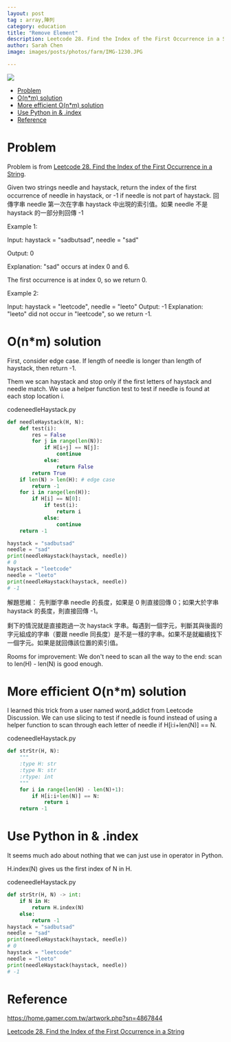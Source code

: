 ```yaml
---
layout: post
tag : array,陣列
category: education
title: "Remove Element"
description: Leetcode 28. Find the Index of the First Occurrence in a String
author: Sarah Chen
image: images/posts/photos/farm/IMG-1230.JPG

---
```

![](../images/posts/photos/farm/IMG-1230.JPG)
- [Problem](#problem)
- [O(n*m) solution](#onm-solution)
- [More efficient O(n*m) solution](#more-efficient-onm-solution)
- [Use Python in & .index](#use-python-in--index)
- [Reference](#reference)

# Problem 

Problem is from [Leetcode 28. Find the Index of the First Occurrence in a String](https://leetcode.com/problems/find-the-index-of-the-first-occurrence-in-a-string/).

Given two strings needle and haystack, return the index of the first occurrence of needle in haystack, or -1 if needle is not part of haystack.
回傳字串 needle 第一次在字串 haystack 中出現的索引值。如果 needle 不是 haystack 的一部分則回傳 -1 

Example 1:

Input: haystack = "sadbutsad", needle = "sad"

Output: 0

Explanation: "sad" occurs at index 0 and 6.

The first occurrence is at index 0, so we return 0.

Example 2:

Input: haystack = "leetcode", needle = "leeto"
Output: -1
Explanation: "leeto" did not occur in "leetcode", so we return -1.
 

# O(n*m) solution

First, consider edge case.  If length of needle is longer than length of haystack, then return -1. 

Them we scan haystack and stop only if the first letters of haystack and needle match.  We use a helper function <span class="coding">test</span> to test if needle is found at each stop location i. 

<div class="code-head"><span>code</span>needleHaystack.py</div>

```py
def needleHaystack(H, N):
    def test(i):
        res = False
        for j in range(len(N)):
            if H[i+j] == N[j]:
                continue
            else:
                return False
        return True
    if len(N) > len(H): # edge case
        return -1
    for i in range(len(H)):
        if H[i] == N[0]:
            if test(i):
                return i
            else:
                continue
    return -1

haystack = "sadbutsad"
needle = "sad"
print(needleHaystack(haystack, needle))
# 0
haystack = "leetcode"
needle = "leeto"
print(needleHaystack(haystack, needle))
# -1
```
解題思維：
先判斷字串 needle 的長度，如果是 0 則直接回傳 0；如果大於字串 haystack 的長度，則直接回傳 -1。

剩下的情況就是直接跑過一次 haystack 字串。每遇到一個字元，判斷其與後面的字元組成的字串（要跟 needle 同長度）是不是一樣的字串。如果不是就繼續找下一個字元。如果是就回傳該位置的索引值。

Rooms for improvement:
We don't need to scan all the way to the end: scan to len(H) - len(N) is good enough. 

# More efficient O(n*m) solution

I learned this trick from a user named word_addict from Leetcode Discussion.  We can use slicing to test if needle is found instead of using a helper function to scan through each letter of needle <span class="coding">if H[i:i+len(N)] == N</span>.

<div class="code-head"><span>code</span>needleHaystack.py</div>

```py
def strStr(H, N):
    """
    :type H: str
    :type N: str
    :rtype: int
    """
    for i in range(len(H) - len(N)+1):
        if H[i:i+len(N)] == N:
            return i
    return -1
```

# Use Python in & .index

It seems much ado about nothing that we can just use <span class="coding">in</span> operator in Python. 

<span class="coding">H.index(N)</span> gives us the first index of N in H. 

<div class="code-head"><span>code</span>needleHaystack.py</div>

```py
def strStr(H, N) -> int:
    if N in H:
        return H.index(N)
    else:
        return -1
haystack = "sadbutsad"
needle = "sad"
print(needleHaystack(haystack, needle))
# 0
haystack = "leetcode"
needle = "leeto"
print(needleHaystack(haystack, needle))
# -1
```

# Reference
https://home.gamer.com.tw/artwork.php?sn=4867844

[Leetcode 28. Find the Index of the First Occurrence in a String](https://leetcode.com/problems/find-the-index-of-the-first-occurrence-in-a-string/)